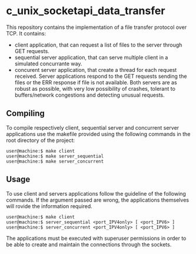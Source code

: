 # c_unix_socketapi_data_transfer
This repository contains the implementation of a file transfer protocol over TCP.
It contains:
* client application, that can request a list of files to the server through GET requests.
* sequential server application, that can serve multiple client in a simulated concurrante way.
* concurent server application, that create a thread for each request received.
Server applications respond to the GET requests sending the files or the ERR response if file is not available.
Both servers are as robust as possible, with very low possibility of crashes, tolerant to buffers/network congestions and detecting unusual requests.

## Compiling
To compile respectively client, sequential server and concurrent server applications use the makefile provided using the following commands in the root directory of the project:
```console
user@machine:$ make client
user@machine:$ make server_sequential
user@machine:$ make server_concurrent
```

## Usage
To use client and servers applications follow the guideline of the following commands.
If the argument passed are wrong, the applications themselves will rovide the information required.
```console
user@machine:$ make client
user@machine:$ server_sequential <port_IPV4only> [ <port_IPV6> ]
user@machine:$ server_concurrent <port_IPV4only> [ <port_IPV6> ]
```
The applications must be executed with superuser permissions in order to be able to create and maintain the connections through the sockets.
